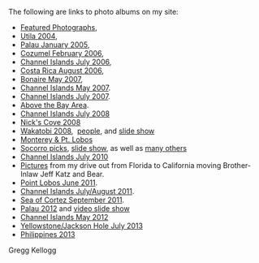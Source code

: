 The following are links to photo albums on my site:

*   [Featured Photographs][1], 
*   [Utila 2004][2], 
*   [Palau January 2005][3], 
*   [Cozumel February 2006][3], 
*   [Channel Islands July 2006][4], 
*   [Costa Rica August 2006][5], 
*   [Bonaire May 2007][6], 
*   [Channel Islands May 2007][7]. 
*   [Channel Islands July 2007][8]. 
*   [Above the Bay Area][9]. 
*   [Channel Islands July 2008][10]
*   [Nick's Cove 2008][11]
*   [Wakatobi 2008][12],  [people][13], and [ slide show][14] 
*   [Monterey & Pt. Lobos][15] 
*   [Socorro picks][16], [slide show][17], as well as [many others][18]
*   [Channel Islands July 2010][8]
*   [Pictures][19] from my drive out from Florida to California moving Brother-Inlaw Jeff Katz and Bear. 
*   [Point Lobos June 2011][20]. 
*   [Channel Islands July/August 2011][19]. 
*   [Sea of Cortez September 2011][21]. 
*   [Palau 2012][22] and [ video slide show][23] 
*   [Channel Islands May 2012][24]
*   [Yellowstone/Jackson Hole July 2013][25]
*   [Philippines 2013][26]

Gregg Kellogg

 [1]: http://greggkellogg.net/galleries/Featured%20Web%20Gallery/index.html
 [2]: http://greggkellogg.net/galleries/Utila%202004/index.html
 [3]: http://greggkellogg.net/galleries/Palau%202005-01/index.html
 [4]: http://greggkellogg.net/galleries/Channel%20Islands%202006-07-15/index.html
 [5]: http://greggkellogg.net/galleries/Costa%20Rica%202006-08/index.html
 [6]: http://greggkellogg.net/galleries/Bonaire%202007-05/index.html
 [7]: http://greggkellogg.net/galleries/Channel%20Islands%202007-05/index.html
 [8]: http://greggkellogg.net/galleries/Channel%20Islands%202010-07/index.html
 [9]: http://greggkellogg.net/galleries/Above%20the%20Bay%20Area/index.html
 [10]: http://greggkellogg.net/galleries/Channel%20Islands%202008-07/index.html
 [11]: http://greggkellogg.net/galleries/Nick's%20Cove/index.html
 [12]: http://greggkellogg.net/galleries/Wakatobi%202008/index.html
 [13]: http://greggkellogg.net/galleries/Wakatobi%20People/index.html
 [14]: http://www.youtube.com/watch?v=hKPmnpv7tq0
 [15]: http://greggkellogg.net/galleries/Monterey%20January%202009/index.html
 [16]: http://greggkellogg.net/galleries/Socorro%20Picks/index.html
 [17]: http://greggkellogg.net/galleries/Socorro.mov
 [18]: http://greggkellogg.net/galleries/Socorro%202010-04/index.html
 [19]: http://greggkellogg.net/galleries/Western%20Road%20Trip/index.html
 [20]: http://greggkellogg.net/galleries/PtLobos2011-06/index.html
 [21]: http://greggkellogg.net/galleries/Sea%20of%20Cortez%202011-09/index.html
 [22]: http://greggkellogg.net/galleries/Palau%202012-01/index.html
 [23]: http://greggkellogg.net/galleries/Palau720.mov
 [24]: http://greggkellogg.net/galleries/Channel%20Islands%202012-05/index.html
 [25]: http://greggkellogg.net/galleries/Yellowstone%202013-07/index.html
 [26]: http://greggkellogg.net/galleries/Philippines-2013-09/index.html